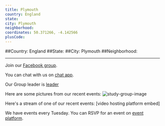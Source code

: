 ```yaml
---
title: Plymouth
country: England
state: 
city: Plymouth
neighborhood: 
coordinates: 50.371266, -4.142566
plusCode:
---
```


##Country: England
##State: 
##City: Plymouth
##Neighborhood: 
*****
Join our [Facebook group](https://www.facebook.com/groups/free.code.camp.plymouth).

You can chat with us on [chat app]().

Our Group leader is [leader]()

Here are some pictures from our recent events:
![study-group-image]()

Here's a stream of one of our recent events:
[video hosting platform embed]

We have events every Tuesday. You can RSVP for an event on [event platform]().
